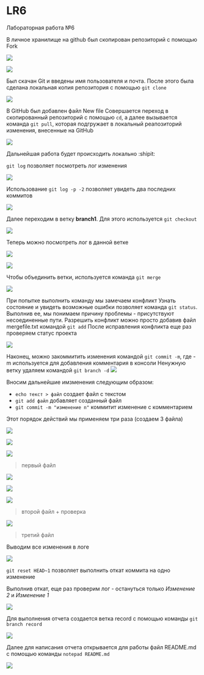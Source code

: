 # LR6
Лабораторная работа №6

В личное хранилище на github был скопирован репозиторий с помощью Fork

![](https://github.com/la103221/LR6v2/blob/record/Screenshots/0.1.PNG)

![](https://github.com/la103221/LR6v2/blob/record/Screenshots/0.PNG)

Был скачан Git и введены имя пользователя и почта.
После этого была сделана локальная копия репозитория с помощью `git clone`

![](https://github.com/la103221/LR6v2/blob/record/Screenshots/1.PNG)

В GitHub был добавлен файл New file
Совершается переход в скопированный репозиторий с помощью `cd`, а далее вызывается команда `git pull`, которая подгружает в локальный реапозиторий изменения, внесенные на GitHub

![](https://github.com/la103221/LR6v2/blob/record/Screenshots/2.PNG)


Дальнейшая работа будет происходить локально :shipit:


`git log` позволяет посмотреть лог изменения

![](https://github.com/la103221/LR6v2/blob/record/Screenshots/3.PNG)

Использование `git log -p -2` позволяет увидеть два последних коммитов

![](https://github.com/la103221/LR6v2/blob/record/Screenshots/5.PNG)

Далее переходим в ветку **branch1**. Для этого используется `git checkout`

![](https://github.com/la103221/LR6v2/blob/record/Screenshots/6.PNG)

Теперь можно посмотреть лог в данной ветке

![](https://github.com/la103221/LR6v2/blob/record/Screenshots/7.PNG)

![](https://github.com/la103221/LR6v2/blob/record/Screenshots/8.PNG)


Чтобы объединить ветки, используется команда `git merge`

![](https://github.com/la103221/LR6v2/blob/record/Screenshots/9.PNG)

При попытке выполнить команду мы замечаем конфликт
Узнать состояние и увидеть возможные ошибки позволяет команда `git status`. Выполнив ее, мы понимаем причину проблемы - присутствуют несоединенные пути. Разрешить конфликт можно просто добавив файл mergefile.txt командой `git add`
После исправления конфликта еще раз проверяем статус проекта

![](https://github.com/la103221/LR6v2/blob/record/Screenshots/10.PNG)

Наконец, можно закоммитить изменения командой `git commit -m`, где -m используется для добавления комментария в консоли
Ненужную ветку удаляем командой `git branch -d`
![](https://github.com/la103221/LR6v2/blob/record/Screenshots/11.PNG)


Вносим дальнейшие имзменения следующим образом: 
- `echo текст > файл` создает файл с текстом
- `git add файл` добавляет созданный файл
- `git commit -m "изменение n"` коммитит изменение с комментарием

Этот порядок действий мы применяем три раза (создаем 3 файла)

![](https://github.com/la103221/LR6v2/blob/record/Screenshots/12.PNG)

![](https://github.com/la103221/LR6v2/blob/record/Screenshots/13.PNG)

![](https://github.com/la103221/LR6v2/blob/record/Screenshots/14.PNG)

>первый файл

![](https://github.com/la103221/LR6v2/blob/record/Screenshots/15.PNG)

![](https://github.com/la103221/LR6v2/blob/record/Screenshots/16.PNG)

![](https://github.com/la103221/LR6v2/blob/record/Screenshots/17.PNG)

>второй файл + проверка

![](https://github.com/la103221/LR6v2/blob/record/Screenshots/19.PNG)

>третий файл

Выводим все изменения в логе

![](https://github.com/la103221/LR6v2/blob/record/Screenshots/20.PNG)

`git reset HEAD~1` позволяет выполнить откат коммита на одно изменение

Выполнив откат, еще раз проверим лог - остануться только _Изменение 2_ и _Изменение 1_

![](https://github.com/la103221/LR6v2/blob/record/Screenshots/21.PNG)

Для выполнения отчета создается ветка record с помощью команды `git branch record`

![](https://github.com/la103221/LR6v2/blob/record/Screenshots/22.PNG)

Далее для написания отчета открывается для работы файл README.md с помощью команды `notepad README.md`

![](https://github.com/la103221/LR6v2/blob/record/Screenshots/23.PNG)